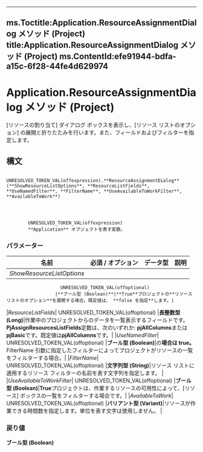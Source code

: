 

---
ms.Toctitle:Application.ResourceAssignmentDialog メソッド (Project)
title:Application.ResourceAssignmentDialog メソッド (Project)
ms.ContentId:efe91944-bdfa-a15c-6f28-44fe4d629974
---
# Application.ResourceAssignmentDialog メソッド (Project)




[リソースの割り当て] ダイアログ ボックスを表示し、[リソース リストのオプション] の展開と折りたたみを行います。また、フィールドおよびフィルターを指定します。

## 構文

            UNRESOLVED_TOKEN_VAL(offexpression).**ResourceAssignmentDialog**(**ShowResourceListOptions**, **ResourceListFields**, **UseNamedFilter**, **FilterName**, **UseAvailableToWorkFilter**, **AvailableToWork**)




            UNRESOLVED_TOKEN_VAL(offexpression)
            **Application** オブジェクトを表す変数。

### パラメーター

|**名前**|**必須 / オプション**|**データ型**|**説明**|
|---|---|---|---|
|*ShowResourceListOptions*|
                        UNRESOLVED_TOKEN_VAL(offoptional)
                      |**ブール型 (Boolean)**|**True**プロジェクトの**リソース リストのオプション**を展開する場合。既定値は、 **false を指定**します。|
|*ResourceListFields*|
                        UNRESOLVED_TOKEN_VAL(offoptional)
                      |**長整数型 (Long)**|作業中のプロジェクトからのデータを一覧表示するフィールドです。**PjAssignResourcesListFields**定数は、次のいずれか: **pjAllColumns**または**pjBasic**です。既定値は**pjAllColumns**です。|
|*UseNamedFilter*|
                        UNRESOLVED_TOKEN_VAL(offoptional)
                      |**ブール型 (Boolean)**|の**場合は true。** FilterName 引数に指定したフィルターによってプロジェクトがリソースの一覧をフィルターする場合。|
|*FilterName*|
                        UNRESOLVED_TOKEN_VAL(offoptional)
                      |**文字列型 (String)**|リソース リストに適用するリソース フィルターの名前を表す文字列を指定します。
|
|*UseAvailableToWorkFilter*|
                        UNRESOLVED_TOKEN_VAL(offoptional)
                      |**ブール型 (Boolean)**|**True**プロジェクトは、作業するリソースの可用性によって、[リソース] ボックスの一覧をフィルターする場合です。|
|*AvailableToWork*|
                        UNRESOLVED_TOKEN_VAL(offoptional)
                      |**バリアント型 (Variant)**|リソースが作業できる時間数を指定します。単位を表す文字は使用しません。
|



### 戻り値
**ブール型 (Boolean)**






